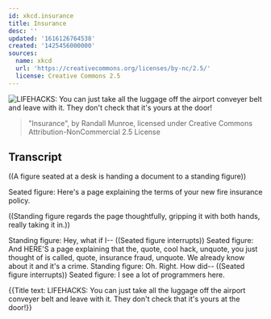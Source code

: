 ```yaml
---
id: xkcd.insurance
title: Insurance
desc: ''
updated: '1616126764538'
created: '1425456000000'
sources:
  name: xkcd
  url: 'https://creativecommons.org/licenses/by-nc/2.5/'
  license: Creative Commons 2.5
---
```

![LIFEHACKS: You can just take all the luggage off the airport conveyer belt and leave with it. They don't check that it's yours at the door!](https://imgs.xkcd.com/comics/insurance.png)
> "Insurance", by Randall Munroe, licensed under Creative Commons Attribution-NonCommercial 2.5 License

## Transcript
((A figure seated at a desk is handing a document to a standing figure))

Seated figure: Here's a page explaining the terms of your new fire insurance policy.

((Standing figure regards the page thoughtfully, gripping it with both hands, really taking it in.))

Standing figure: Hey, what if I--
((Seated figure interrupts))
Seated figure: And HERE'S a page explaining that the, quote, cool hack, unquote, you just thought of is called, quote, insurance fraud, unquote. We already know about it and it's a crime.
Standing figure: Oh. Right. How did--
((Seated figure interrupts))
Seated figure: I see a lot of programmers here.

{{Title text: LIFEHACKS: You can just take all the luggage off the airport conveyer belt and leave with it. They don't check that it's yours at the door!}}
